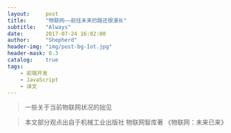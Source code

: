 ```yaml
---
layout:     post
title:      "物联网——前往未来的路还很漫长"
subtitle:   "Always"
date:       2017-07-24 16:02:00
author:     "Shepherd"
header-img: "img/post-bg-Iot.jpg"
header-mask: 0.3
catalog:    true
tags:
    - 前端开发
    - JavaScript
    - 译文
---
```


> 一些关于当前物联网状况的拙见


>本文部分观点出自于机械工业出版社  物联网智库著 《物联网：未来已来》


# 



